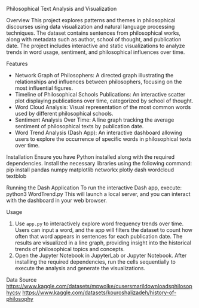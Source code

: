 Philosophical Text Analysis and Visualization

Overview
This project explores patterns and themes in philosophical discourses using data visualization and natural language processing techniques. The dataset contains sentences from philosophical works, along with metadata such as author, school of thought, and publication date. The project includes interactive and static visualizations to analyze trends in word usage, sentiment, and philosophical influences over time.

Features
- Network Graph of Philosophers: A directed graph illustrating the relationships and influences between philosophers, focusing on the most influential figures.
- Timeline of Philosophical Schools Publications: An interactive scatter plot displaying publications over time, categorized by school of thought.
- Word Cloud Analysis: Visual representation of the most common words used by different philosophical schools.
- Sentiment Analysis Over Time: A line graph tracking the average sentiment of philosophical texts by publication date.
- Word Trend Analysis (Dash App): An interactive dashboard allowing users to explore the occurrence of specific words in philosophical texts over time.

Installation
Ensure you have Python installed along with the required dependencies. Install the necessary libraries using the following command:
pip install pandas numpy matplotlib networkx plotly dash wordcloud textblob

Running the Dash Application
To run the interactive Dash app, execute:
python3 WordTrend.py
This will launch a local server, and you can interact with the dashboard in your web browser.

Usage
1. Use `app.py` to interactively explore word frequency trends over time.
   Users can input a word, and the app will filters the dataset to count how often that word appears in sentences for each publication date.
   The results are visualized in a line graph, providing insight into the historical trends of philosophical topics and concepts.
2. Open the Jupyter Notebook in JupyterLab or Jupyter Notebook.
   After installing the required dependencies, run the cells sequentially to execute the analysis and generate the visualizations.


Data Source
https://www.kaggle.com/datasets/mpwolke/cusersmarildownloadsphilosophycsv
https://www.kaggle.com/datasets/kouroshalizadeh/history-of-philosophy
